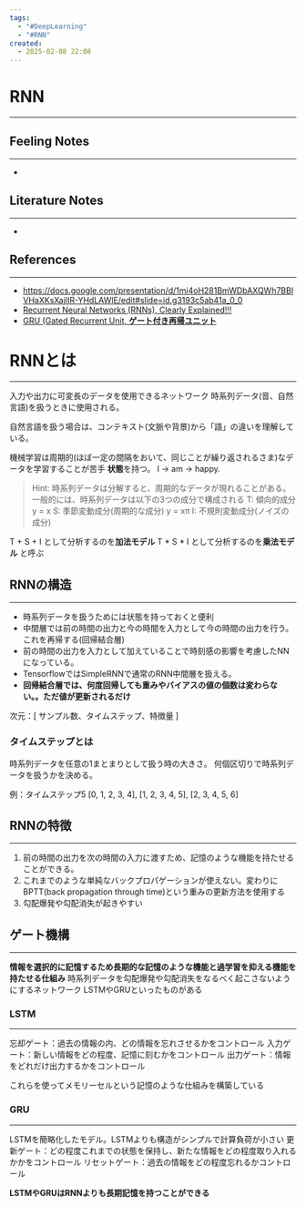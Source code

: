 ```yaml
---
tags:
  - "#DeepLearning"
  - "#RNN"
created:
  - 2025-02-08 22:08
---
```


# RNN
---

## Feeling Notes
---
-
## Literature Notes
---
- 
## References
---
-  https://docs.google.com/presentation/d/1mi4oH281BmWDbAXQWh7BBlVHaXKsXajIIR-YHdLAWlE/edit#slide=id.g3193c5ab41a_0_0
- [Recurrent Neural Networks (RNNs), Clearly Explained!!!](https://www.youtube.com/watch?v=AsNTP8Kwu80)
- [GRU (Gated Recurrent Unit, **ゲート付き再帰ユニット**](https://cvml-expertguide.net/terms/dl/rnn/gru/)

# RNNとは
---
入力や出力に可変長のデータを使用できるネットワーク
時系列データ(音、自然言語)を扱うときに使用される。

自然言語を扱う場合は、コンテキスト(文脈や背景)から「語」の違いを理解している。

機械学習は周期的(ほぼ一定の間隔をおいて、同じことが繰り返されるさま)なデータを学習することが苦手
**状態**を持つ。 I -> am -> happy.

> Hint: 時系列データは分解すると、周期的なデータが現れることがある。
> 一般的には、時系列データは以下の3つの成分で構成される
> T: 傾向的成分 y = x
> S: 季節変動成分(周期的な成分) y = xπ
> I: 不規則変動成分(ノイズの成分)
>
 T + S + I として分析するのを**加法モデル**
 T * S * I として分析するのを**乗法モデル**
 と呼ぶ


## RNNの構造
---
- 時系列データを扱うためには状態を持っておくと便利
- 中間層では前の時間の出力と今の時間を入力として今の時間の出力を行う。これを再帰する(回帰結合層)
- 前の時間の出力を入力として加えていることで時刻感の影響を考慮したNNになっている。
- TensorflowではSimpleRNNで通常のRNN中間層を扱える。
- **回帰結合層では、何度回帰しても重みやバイアスの値の個数は変わらない。。ただ値が更新されるだけ**

次元：[ サンプル数、タイムステップ、特徴量 ]

### タイムステップとは
時系列データを任意の1まとまりとして扱う時の大きさ。
何個区切りで時系列データを扱うかを決める。

例：タイムステップ5
[0, 1, 2, 3, 4], [1, 2, 3, 4, 5], [2, 3, 4, 5, 6]

## RNNの特徴
---
1. 前の時間の出力を次の時間の入力に渡すため、記憶のような機能を持たせることができる。
2. これまでのような単純なバックプロパゲーションが使えない。変わりにBPTT(back propagation through time)という重みの更新方法を使用する
3. 勾配爆発や勾配消失が起きやすい

## ゲート機構
---
**情報を選択的に記憶するため長期的な記憶のような機能と過学習を抑える機能を持たせる仕組み**
時系列データを勾配爆発や勾配消失をなるべく起こさないようにするネットワーク
LSTMやGRUといったものがある

### LSTM
---
忘却ゲート：過去の情報の内、どの情報を忘れさせるかをコントロール
入力ゲート：新しい情報をどの程度、記憶に刻むかをコントロール
出力ゲート：情報をどれだけ出力するかをコントロール

これらを使ってメモリーセルという記憶のような仕組みを構築している

### GRU
---
LSTMを簡略化したモデル。LSTMよりも構造がシンプルで計算負荷が小さい
更新ゲート：どの程度これまでの状態を保持し、新たな情報をどの程度取り入れるかかをコントロール
リセットゲート：過去の情報をどの程度忘れるかコントロール

**LSTMやGRUはRNNよりも長期記憶を持つことができる**

